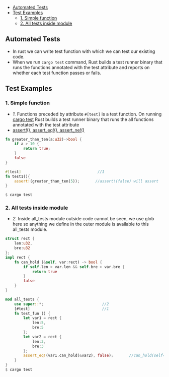 - [Automated Tests](#what)
- [Test Examples](#ex)
  - [1. Simple function](#sim)
  - [2. All tests inside module](#mod)

<a name=what></a>
## Automated Tests
- In rust we can write test function with which we can test our existing code.
- When we run `cargo test` command, Rust builds a test runner binary that runs the functions annotated with the test attribute and reports on whether each test function passes or fails.

<a name=ex></a>
## Test Examples

<a name=sim></a>
### 1. Simple function
- _1._ Functions preceded by attribute `#[test]` is a test function. On running [cargo test](/Languages/Programming_Languages/Rust/Cargo_BuildSystem) Rust builds a test runner binary that runs the all functions annotated with the test attribute
- [assert!(), assert_eq!(), assert_ne!()](/Languages/Programming_Languages/Rust/Functions)
```rs
fn greater_than_ten(a:u32)->bool {
    if a > 10 {
        return true;
    }
    false
}

#[test]                                  //1
fn test1(){
    assert!(greater_than_ten(5));       //assert!(false) will assert
}

$ cargo test
```

<a name=mod></a>
### 2. All tests inside module
- _2._ Inside all_tests module outside code cannot be seen, we use glob here so anything we define in the outer module is available to this all_tests module.
```rs
struct rect {
    len:u32,
    bre:u32
};
impl rect {
    fn can_hold (&self, var:rect) -> bool {
        if self.len > var.len && self.bre > var.bre {
            return true
        }
        false
    }
}

mod all_tests {
    use super::*;                          //2
    [#test]                                //1
    fn test_fun () {
        let var1 = rect {
            len:5,
            bre:5
        };
        let var2 = rect {
            len:3,
            bre:3
        };
        assert_eq!(var1.can_hold(&var2), false);       //can_hold(self=var1, var=var2)
    }
}
$ cargo test
```
